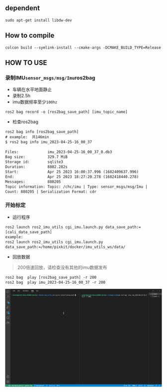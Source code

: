 ##  dependent
```shell
sudo apt-get install libdw-dev
```
## How to compile
```shell
colcon build --symlink-install --cmake-args -DCMAKE_BUILD_TYPE=Release 
```
## HOW TO USE
### 录制IMU`sensor_msgs/msg/Imu`ros2bag
- 车辆在水平地面静止
- 录制2.5h
- imu数据频率至少`100hz`

```shell
ros2 bag record -o [ros2bag_save_path] [imu_topic_name]
```
- 检查ros2bag
```shell
ros2 bag info [ros2bag_save_path]  
# example:  共146min
$ ros2 bag info imu_2023-04-25-16_00_37

Files:             imu_2023-04-25-16_00_37_0.db3
Bag size:          329.7 MiB
Storage id:        sqlite3
Duration:          8802.282s
Start:             Apr 25 2023 16:00:37.996 (1682409637.996)
End:               Apr 25 2023 18:27:20.278 (1682418440.278)
Messages:          880205
Topic information: Topic: /chc/imu | Type: sensor_msgs/msg/Imu | Count: 880205 | Serialization Format: cdr
```

### 开始标定
- 运行程序
```shell
ros2 launch ros2_imu_utils cgi_imu.launch.py data_save_path:=[cali_data_save_path]
example:
ros2 launch ros2_imu_utils cgi_imu.launch.py data_save_path:=/home/pixkit/docker/imu_utils_ws/data/
```
- 回放数据

> 200倍速回放，请检查没有其他的imu数据发布

```shell
ros2 bag  play [ros2bag_save_path] -r 200
ros2 bag  play imu_2023-04-25-16_00_37 -r 200
```
![](./figure/imu_cali2.gif)
